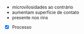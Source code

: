  * microvilosidades ao contrário
 * aumentam superfície de contato
 * presente nos rins
 - [x] Processo 

